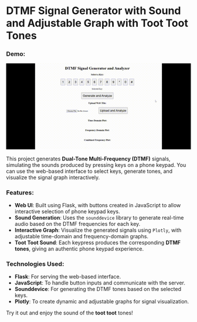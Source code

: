 # DTMF Signal Generator with Sound and Adjustable Graph with Toot Toot Tones

### Demo:
![Demo](https://github.com/Vjay-7/DSP-PIT/blob/main/demo.gif)

This project generates **Dual-Tone Multi-Frequency (DTMF)** signals, simulating the sounds produced by pressing keys on a phone keypad. You can use the web-based interface to select keys, generate tones, and visualize the signal graph interactively.

### Features:
- **Web UI**: Built using Flask, with buttons created in JavaScript to allow interactive selection of phone keypad keys.
- **Sound Generation**: Uses the `sounddevice` library to generate real-time audio based on the DTMF frequencies for each key.
- **Interactive Graph**: Visualize the generated signals using `Plotly`, with adjustable time-domain and frequency-domain graphs.
- **Toot Toot Sound**: Each keypress produces the corresponding **DTMF tones**, giving an authentic phone keypad experience.

### Technologies Used:
- **Flask**: For serving the web-based interface.
- **JavaScript**: To handle button inputs and communicate with the server.
- **Sounddevice**: For generating the DTMF tones based on the selected keys.
- **Plotly**: To create dynamic and adjustable graphs for signal visualization.
  
Try it out and enjoy the sound of the **toot toot** tones!
